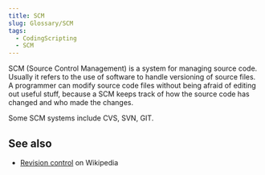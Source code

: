 ```yaml
---
title: SCM
slug: Glossary/SCM
tags:
  - CodingScripting
  - SCM
---
```


SCM (Source Control Management) is a system for managing source code. Usually it refers to the use of software to handle versioning of source files. A programmer can modify source code files without being afraid of editing out useful stuff, because a SCM keeps track of how the source code has changed and who made the changes.

Some SCM systems include CVS, SVN, GIT.

## See also

- [Revision control](https://en.wikipedia.org/wiki/Revision_control) on Wikipedia
